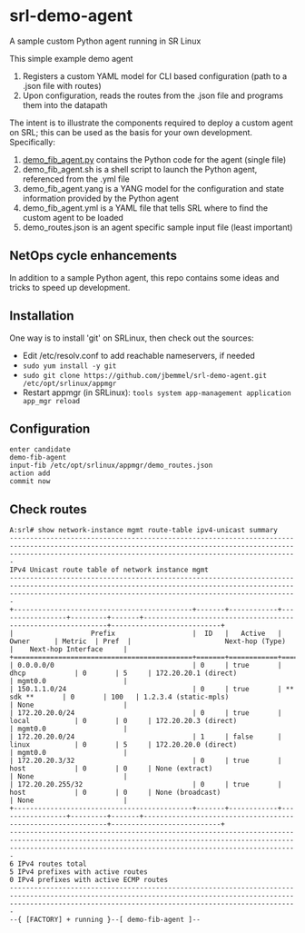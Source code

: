 # srl-demo-agent
A sample custom Python agent running in SR Linux

This simple example demo agent
1. Registers a custom YAML model for CLI based configuration (path to a .json file with routes)
2. Upon configuration, reads the routes from the .json file and programs them into the datapath

The intent is to illustrate the components required to deploy a custom agent on SRL; this can be used as the basis for your own development.
Specifically:
1. [demo_fib_agent.py](./demo_fib_agent.py) contains the Python code for the agent (single file)
2. demo_fib_agent.sh is a shell script to launch the Python agent, referenced from the .yml file
3. demo_fib_agent.yang is a YANG model for the configuration and state information provided by the Python agent
4. demo_fib_agent.yml is a YAML file that tells SRL where to find the custom agent to be loaded
5. demo_routes.json is an agent specific sample input file (least important)

## NetOps cycle enhancements

In addition to a sample Python agent, this repo contains some ideas and tricks to speed up development.

## Installation
One way is to install 'git' on SRLinux, then check out the sources:
- Edit /etc/resolv.conf to add reachable nameservers, if needed
- `sudo yum install -y git`
- `sudo git clone https://github.com/jbemmel/srl-demo-agent.git /etc/opt/srlinux/appmgr`
- Restart appmgr (in SRLinux): `tools system app-management application app_mgr reload`

## Configuration
```
enter candidate
demo-fib-agent
input-fib /etc/opt/srlinux/appmgr/demo_routes.json
action add
commit now
```
## Check routes
```
A:srl# show network-instance mgmt route-table ipv4-unicast summary                                                                                                                                                 
-------------------------------------------------------------------------------------------------------------------------------------------------------------------------------------------------------------------
IPv4 Unicast route table of network instance mgmt
-------------------------------------------------------------------------------------------------------------------------------------------------------------------------------------------------------------------
+--------------------------------------------+-------+------------+-----------------+---------+-------+-------------------------------------------------------------+---------------------------+
|                   Prefix                   |  ID   |   Active   |      Owner      | Metric  | Pref  |                       Next-hop (Type)                       |    Next-hop Interface     |
+============================================+=======+============+=================+=========+=======+=============================================================+===========================+
| 0.0.0.0/0                                  | 0     | true       | dhcp            | 0       | 5     | 172.20.20.1 (direct)                                        | mgmt0.0                   |
| 150.1.1.0/24                               | 0     | true       | ** sdk **       | 0       | 100   | 1.2.3.4 (static-mpls)                                       | None                      |
| 172.20.20.0/24                             | 0     | true       | local           | 0       | 0     | 172.20.20.3 (direct)                                        | mgmt0.0                   |
| 172.20.20.0/24                             | 1     | false      | linux           | 0       | 5     | 172.20.20.0 (direct)                                        | mgmt0.0                   |
| 172.20.20.3/32                             | 0     | true       | host            | 0       | 0     | None (extract)                                              | None                      |
| 172.20.20.255/32                           | 0     | true       | host            | 0       | 0     | None (broadcast)                                            | None                      |
+--------------------------------------------+-------+------------+-----------------+---------+-------+-------------------------------------------------------------+---------------------------+
-------------------------------------------------------------------------------------------------------------------------------------------------------------------------------------------------------------------
6 IPv4 routes total
5 IPv4 prefixes with active routes
0 IPv4 prefixes with active ECMP routes
-------------------------------------------------------------------------------------------------------------------------------------------------------------------------------------------------------------------
--{ [FACTORY] + running }--[ demo-fib-agent ]--
```
